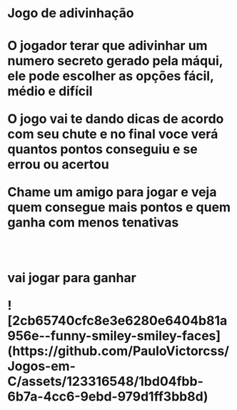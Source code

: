 <h1>Jogo de adivinhação<h1>
<p>O jogador terar que adivinhar um numero secreto gerado pela máqui, ele pode escolher as opções fácil, médio e difícil<p>
<p>O jogo vai te dando dicas de acordo com seu chute e no final voce verá quantos pontos conseguiu e se errou ou acertou<p> 
<p>Chame um amigo para jogar e veja quem consegue mais pontos e quem ganha com menos tenativas<p>
<br>
  
 <p>vai jogar para ganhar<img src=""><p>![2cb65740cfc8e3e6280e6404b81a956e--funny-smiley-smiley-faces](https://github.com/PauloVictorcss/Jogos-em-C/assets/123316548/1bd04fbb-6b7a-4cc6-9ebd-979d1ff3bb8d)
